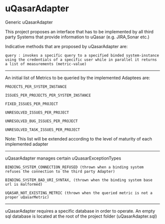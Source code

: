 uQasarAdapter
=============

Generic uQasarAdapter


This project proposes an interface that has to be implemented by all third party  Systems that provide information to uQasar (e.g. JIRA,Sonar etc.)

Indicative methods that are proposed by uQasarAdapter are:


	query : invokes a specific query to a specified binded system-instance using the credentials of a specific user while in parallel it returns a list of measurements (metric-value)


----------------------------------------------------------------------

An initial list  of Metrics to be queried by the implemented Adaptees are:

	PROJECTS_PER_SYSTEM_INSTANCE

	ISSUES_PER_PROJECTS_PER_SYSTEM_INSTANCE

	FIXED_ISSUES_PER_PROJECT

	UNRESOLVED_ISSUES_PER_PROJECT

	UNRESOLVED_BUG_ISSUES_PER_PROJECT

	UNRESOLVED_TASK_ISSUES_PER_PROJECT

Note: This list will be extended according to the level of maturity of each implemented adapter
 

---------------------------------------------------------------------

uQasarAdapter manages certain uQuasarExceptionTypes


    BINDING_SYSTEM_CONNECTION_REFUSED (thrown when a binding system refuses the connection to the third party Adapter)

    BINDING_SYSTEM_BAD_URI_SYNTAX, (thrown when the binding system base url is malformed)

    UQASAR_NOT_EXISTING_METRIC (thrown when the queried metric is not a proper uQasarMetric)

--------------------------------------------------------------------

uQasarAdapter requires a specific database in order to operate. An empty sql database is located at the root of the project folder (uQasarAdapter.sql) 
